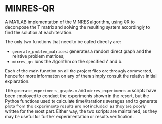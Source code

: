 # MINRES-QR 

A MATLAB implementation of the MINRES algorithm, using QR to decompose the T matrix and solving the resulting system accordingly to find the solution at each iteration.

The only two functions that need to be called directly are:
- `generate_problem_matrices`: generates a random direct graph and the relative problem matrices;
- `minres_qr`: runs the algorithm on the specified A and b.

Each of the main function on all the project files are througly commented, hence for more information on any of them simply consult the relative initial explanation. 


The `generate_experiments_graphs.m` and `minres_experiments.m` scripts have been employed to conduct the experiments shown in the report, but the Python functions used to calculate time/iterations averages and to generate plots from the experiments results are not included, as they are poorly written for the most part. Either way, the two scripts are maintained, as they may be useful for further experimentation or results verification.
